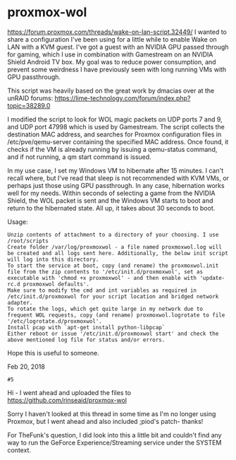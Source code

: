 # proxmox-wol
https://forum.proxmox.com/threads/wake-on-lan-script.32449/
I wanted to share a configuration I've been using for a little while to enable Wake on LAN with a KVM guest. I've got a guest with an NVIDIA GPU passed through for gaming, which I use in combination with Gamestream on an NVIDIA Shield Android TV box. My goal was to reduce power consumption, and prevent some weirdness I have previously seen with long running VMs with GPU passthrough.

This script was heavily based on the great work by dmacias over at the unRAID forums: https://lime-technology.com/forum/index.php?topic=38289.0

I modified the script to look for WOL magic packets on UDP ports 7 and 9, and UDP port 47998 which is used by Gamestream. The script collects the destination MAC address, and searches for Proxmox configuration files in /etc/pve/qemu-server containing the specified MAC address. Once found, it checks if the VM is already running by issuing a qemu-status command, and if not running, a qm start <vmid> command is issued.

In my use case, I set my Windows VM to hibernate after 15 minutes. I can't recall where, but I've read that sleep is not recommended with KVM VMs, or perhaps just those using GPU passthrough. In any case, hibernation works well for my needs. Within seconds of selecting a game from the NVIDIA Shield, the WOL packet is sent and the Windows VM starts to boot and return to the hibernated state. All up, it takes about 30 seconds to boot.

Usage:

    Unzip contents of attachment to a directory of your choosing. I use /root/scripts
    Create folder /var/log/proxmoxwol - a file named proxmoxwol.log will be created and all logs sent here. Additionally, the below init script will log into this directory.
    To start the service at boot, copy (and rename) the proxmoxwol.init file from the zip contents to '/etc/init.d/proxmoxwol', set as executable with 'chmod +x proxmoxwol' - and then enable with 'update-rc.d proxmoxwol defaults'.
    Make sure to modify the cmd and int variables as required in /etc/init.d/proxmoxwol for your script location and bridged network adapter.
    To rotate the logs, which get quite large in my network due to frequent WOL requests, copy (and rename) proxmoxwol.logrotate to file '/etc/logrotate.d/proxmoxwol'.
    Install pcap with `apt-get install python-libpcap`
    Either reboot or issue '/etc/init.d/proxmoxwol start' and check the above mentioned log file for status and/or errors.

Hope this is useful to someone.



Feb 20, 2018

    #5

Hi - I went ahead and uploaded the files to https://github.com/rinseaid/proxmox-wol

Sorry I haven't looked at this thread in some time as I'm no longer using Proxmox, but I went ahead and also included ;piod's patch- thanks!

For TheFunk's question, I did look into this a little bit and couldn't find any way to run the GeForce Experience/Streaming service under the SYSTEM context.
